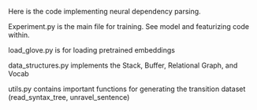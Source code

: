 Here is the code implementing neural dependency parsing.


Experiment.py is the main file for training. See model and featurizing code within.

load_glove.py is for loading pretrained embeddings

data_structures.py implements the Stack, Buffer, Relational Graph, and Vocab

utils.py contains important functions for generating the transition dataset (read_syntax_tree, unravel_sentence)
